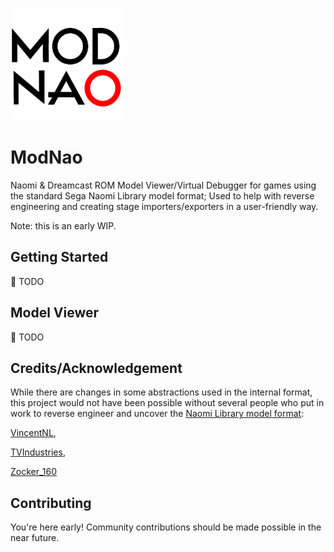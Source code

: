 ![ModNao logo](./doc/logo.png)
# ModNao
Naomi & Dreamcast ROM Model Viewer/Virtual Debugger for games using the standard Sega Naomi Library model format; Used to help with reverse engineering and creating stage importers/exporters in a user-friendly way.

Note: this is an early WIP.

## Getting Started
🚧 TODO

## Model Viewer
🚧 TODO

## Credits/Acknowledgement
While there are changes in some abstractions used in the internal format, this project would not have been possible without several people who put in work to reverse engineer and uncover the [Naomi Library model format](https://github.com/NaomiMod/NL-ModelFormat): 

[VincentNL](https://github.com/VincentNLOBJ),  

[TVIndustries](https://github.com/TVIndustries/), 

[Zocker_160](https://github.com/zocker-160)

## Contributing
You're here early! Community contributions should be made possible in the near future.